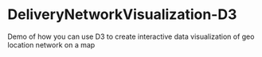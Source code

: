 # DeliveryNetworkVisualization-D3
Demo of how you can use D3 to create interactive data visualization of geo location network on a map
